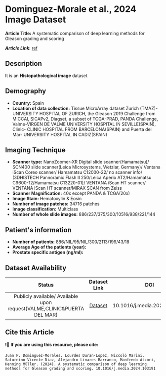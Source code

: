 # **Dominguez-Morale et al., 2024 Image Dataset**
**Article Title:** A systematic comparison of deep learning methods for Gleason grading and scoring

**_Article Link_:** [ref](https://www.sciencedirect.com/science/article/pii/S1361841524001166)

## **Description**
It is an **Histopathological image** dataset

## **Demography**
+ **Country:** Spain
+ **Location of data collection:** Tissue MicroArray dataset Zurich (TMAZ)-UNIVERSITY HOSPITAL OF ZURICH, the Gleason 2019 Challenge from MICCAI, SICAPv2, Diagset, a subset of TCGA-PRAD, PANDA Challenge, Valme-VIRGEN DE VALME UNIVERSITY HOSPITAL IN SEVILLE(SPAIN), Clinic- CLINIC HOSPITAL FROM BARCELONA(SPAIN) and Puerta del Mar- UNIVERSITY HOSPITAL IN CADIZ(SPAIN)


## **Imaging Technique**
+ **Scanner type:**   NanoZoomer-XR Digital slide scanner(Hamamatsu)/ SCN400 slide scanner(Leica Microsystems, Wetzlar, Germany)/ Ventana iScan Coreo scanner/ Hamamatsu C12000-22/ no scanner info/ (3DHISTECH Pannoramic Flash II 250/Leica Aperio AT2/Hamamatsu C9600-12/Hamamatsu C13220-01)/ VENTANA iScan HT scanner/ VENTANA iScan HT scanner/MIRAX SCAN from Zeiss
+ **Scanner Magnification:** 40x except PANDA & TCGA(20x)
+ **Image Stain:** Hematoxylin & Eosin 
+ **Number of image patches:** 34716 patches
+ **Image classification:** Multiclass
+ **Number of whole slide images:** 886/237/375/300/10516/938/221/144

  
## **Patient's information**
+ **Number of patients:** 886/NIL/95/NIL/300/2113/199/43/18
+ **Average Age of the patients (year):** 
+ **Prostate specific antigen (ng/ml):** 

## **Dataset Availability**

|**Status**|**Dataset Link**|**DOI**|
|:---:|:---:|:---:|
|Publicly available/ Available upon request(VALME,CLINIC&PUERTA DEL MAR)| [Dataset](https://www.sciencedirect.com/science/article/pii/S1361841524001166)| 10.1016/j.media.2024.103191


  
## **Cite this Article**

❗🛑 **If you are using this resource, please cite:**

```
Juan P. Dominguez-Morales, Lourdes Duran-Lopez, Niccolò Marini, Saturnino Vicente-Diaz, Alejandro Linares-Barranco, Manfredo Atzori, Henning Müller. (2024). A systematic comparison of deep learning methods for Gleason grading and scoring. 10.1016/j.media.2024.103191

```
